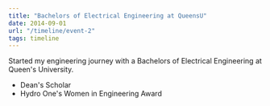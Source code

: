 ```yaml
---
title: "Bachelors of Electrical Engineering at QueensU"
date: 2014-09-01
url: "/timeline/event-2"
tags: timeline
---
```

Started my engineering journey with a Bachelors of Electrical Engineering at Queen's University. 
- Dean's Scholar 
- Hydro One's Women in Engineering Award 